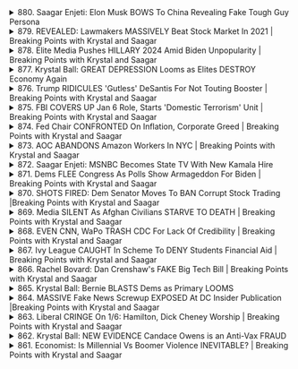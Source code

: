 <details>
<summary>880. Saagar Enjeti: Elon Musk BOWS To China Revealing Fake Tough Guy Persona</summary><br>

<a href="https://www.youtube.com/watch?v=mR8Gr-H9Xpo" target="_blank">
    <img src="https://img.youtube.com/vi/mR8Gr-H9Xpo/maxresdefault.jpg" 
        alt="[Youtube]" width="200">
</a>

# Saagar Enjeti: Elon Musk BOWS To China Revealing Fake Tough Guy Persona


</details>

<details>
<summary>879. REVEALED: Lawmakers MASSIVELY Beat Stock Market In 2021 | Breaking Points with Krystal and Saagar</summary><br>

<a href="https://www.youtube.com/watch?v=m4SoNPXHtMg" target="_blank">
    <img src="https://img.youtube.com/vi/m4SoNPXHtMg/maxresdefault.jpg" 
        alt="[Youtube]" width="200">
</a>

# REVEALED: Lawmakers MASSIVELY Beat Stock Market In 2021 | Breaking Points with Krystal and Saagar


</details>

<details>
<summary>878. Elite Media Pushes HILLARY 2024 Amid Biden Unpopularity | Breaking Points with Krystal and Saagar</summary><br>

<a href="https://www.youtube.com/watch?v=XEIvAxki8K4" target="_blank">
    <img src="https://img.youtube.com/vi/XEIvAxki8K4/maxresdefault.jpg" 
        alt="[Youtube]" width="200">
</a>

# Elite Media Pushes HILLARY 2024 Amid Biden Unpopularity | Breaking Points with Krystal and Saagar


</details>

<details>
<summary>877. Krystal Ball: GREAT DEPRESSION Looms as Elites DESTROY Economy Again</summary><br>

<a href="https://www.youtube.com/watch?v=SYgs9gWypow" target="_blank">
    <img src="https://img.youtube.com/vi/SYgs9gWypow/maxresdefault.jpg" 
        alt="[Youtube]" width="200">
</a>

# Krystal Ball: GREAT DEPRESSION Looms as Elites DESTROY Economy Again


</details>

<details>
<summary>876. Trump RIDICULES 'Gutless' DeSantis For Not Touting Booster | Breaking Points with Krystal and Saagar</summary><br>

<a href="https://www.youtube.com/watch?v=MlK6t6CoTS4" target="_blank">
    <img src="https://img.youtube.com/vi/MlK6t6CoTS4/maxresdefault.jpg" 
        alt="[Youtube]" width="200">
</a>

# Trump RIDICULES 'Gutless' DeSantis For Not Touting Booster | Breaking Points with Krystal and Saagar


</details>

<details>
<summary>875. FBI COVERS UP Jan 6 Role, Starts 'Domestic Terrorism' Unit | Breaking Points with Krystal and Saagar</summary><br>

<a href="https://www.youtube.com/watch?v=vmu1mLcdTuE" target="_blank">
    <img src="https://img.youtube.com/vi/vmu1mLcdTuE/maxresdefault.jpg" 
        alt="[Youtube]" width="200">
</a>

# FBI COVERS UP Jan 6 Role, Starts 'Domestic Terrorism' Unit | Breaking Points with Krystal and Saagar


</details>

<details>
<summary>874. Fed Chair CONFRONTED On Inflation, Corporate Greed | Breaking Points with Krystal and Saagar</summary><br>

<a href="https://www.youtube.com/watch?v=CGtbMMQhrbk" target="_blank">
    <img src="https://img.youtube.com/vi/CGtbMMQhrbk/maxresdefault.jpg" 
        alt="[Youtube]" width="200">
</a>

# Fed Chair CONFRONTED On Inflation, Corporate Greed | Breaking Points with Krystal and Saagar


</details>

<details>
<summary>873. AOC ABANDONS Amazon Workers In NYC  | Breaking Points with Krystal and Saagar</summary><br>

<a href="https://www.youtube.com/watch?v=erPOVdbxd0k" target="_blank">
    <img src="https://img.youtube.com/vi/erPOVdbxd0k/maxresdefault.jpg" 
        alt="[Youtube]" width="200">
</a>

# AOC ABANDONS Amazon Workers In NYC  | Breaking Points with Krystal and Saagar


</details>

<details>
<summary>872. Saagar Enjeti: MSNBC Becomes State TV With New Kamala Hire</summary><br>

<a href="https://www.youtube.com/watch?v=zTfrXTVkmaM" target="_blank">
    <img src="https://img.youtube.com/vi/zTfrXTVkmaM/maxresdefault.jpg" 
        alt="[Youtube]" width="200">
</a>

# Saagar Enjeti: MSNBC Becomes State TV With New Kamala Hire


</details>

<details>
<summary>871. Dems FLEE Congress As Polls Show Armageddon For Biden | Breaking Points with Krystal and Saagar</summary><br>

<a href="https://www.youtube.com/watch?v=mswOH6GD2KM" target="_blank">
    <img src="https://img.youtube.com/vi/mswOH6GD2KM/maxresdefault.jpg" 
        alt="[Youtube]" width="200">
</a>

# Dems FLEE Congress As Polls Show Armageddon For Biden | Breaking Points with Krystal and Saagar


</details>

<details>
<summary>870. SHOTS FIRED: Dem Senator Moves To BAN Corrupt Stock Trading |Breaking Points with Krystal and Saagar</summary><br>

<a href="https://www.youtube.com/watch?v=K7d011WYaLk" target="_blank">
    <img src="https://img.youtube.com/vi/K7d011WYaLk/maxresdefault.jpg" 
        alt="[Youtube]" width="200">
</a>

# SHOTS FIRED: Dem Senator Moves To BAN Corrupt Stock Trading |Breaking Points with Krystal and Saagar


</details>

<details>
<summary>869. Media SILENT As Afghan Civilians STARVE TO DEATH | Breaking Points with Krystal and Saagar</summary><br>

<a href="https://www.youtube.com/watch?v=AyoXe-0j2n8" target="_blank">
    <img src="https://img.youtube.com/vi/AyoXe-0j2n8/maxresdefault.jpg" 
        alt="[Youtube]" width="200">
</a>

# Media SILENT As Afghan Civilians STARVE TO DEATH | Breaking Points with Krystal and Saagar


</details>

<details>
<summary>868. EVEN CNN, WaPo TRASH CDC For Lack Of Credibility | Breaking Points with Krystal and Saagar</summary><br>

<a href="https://www.youtube.com/watch?v=TMUiYNDllhk" target="_blank">
    <img src="https://img.youtube.com/vi/TMUiYNDllhk/maxresdefault.jpg" 
        alt="[Youtube]" width="200">
</a>

# EVEN CNN, WaPo TRASH CDC For Lack Of Credibility | Breaking Points with Krystal and Saagar


</details>

<details>
<summary>867. Ivy League CAUGHT In Scheme To DENY Students Financial Aid | Breaking Points with Krystal and Saagar</summary><br>

<a href="https://www.youtube.com/watch?v=B0UYrsoa39U" target="_blank">
    <img src="https://img.youtube.com/vi/B0UYrsoa39U/maxresdefault.jpg" 
        alt="[Youtube]" width="200">
</a>

# Ivy League CAUGHT In Scheme To DENY Students Financial Aid | Breaking Points with Krystal and Saagar


</details>

<details>
<summary>866. Rachel Bovard: Dan Crenshaw's FAKE Big Tech Bill | Breaking Points with Krystal and Saagar</summary><br>

<a href="https://www.youtube.com/watch?v=5YClSw0m5Ps" target="_blank">
    <img src="https://img.youtube.com/vi/5YClSw0m5Ps/maxresdefault.jpg" 
        alt="[Youtube]" width="200">
</a>

# Rachel Bovard: Dan Crenshaw's FAKE Big Tech Bill | Breaking Points with Krystal and Saagar


</details>

<details>
<summary>865. Krystal Ball: Bernie BLASTS Dems as Primary LOOMS</summary><br>

<a href="https://www.youtube.com/watch?v=0SF_-Izh2cI" target="_blank">
    <img src="https://img.youtube.com/vi/0SF_-Izh2cI/maxresdefault.jpg" 
        alt="[Youtube]" width="200">
</a>

# Krystal Ball: Bernie BLASTS Dems as Primary LOOMS


</details>

<details>
<summary>864. MASSIVE Fake News Screwup EXPOSED At DC Insider Publication |Breaking Points with Krystal and Saagar</summary><br>

<a href="https://www.youtube.com/watch?v=jobTXC2jaM8" target="_blank">
    <img src="https://img.youtube.com/vi/jobTXC2jaM8/maxresdefault.jpg" 
        alt="[Youtube]" width="200">
</a>

# MASSIVE Fake News Screwup EXPOSED At DC Insider Publication |Breaking Points with Krystal and Saagar


</details>

<details>
<summary>863. Liberal CRINGE On 1/6: Hamilton, Dick Cheney Worship | Breaking Points with Krystal and Saagar</summary><br>

<a href="https://www.youtube.com/watch?v=hPJCCcD_3DY" target="_blank">
    <img src="https://img.youtube.com/vi/hPJCCcD_3DY/maxresdefault.jpg" 
        alt="[Youtube]" width="200">
</a>

# Liberal CRINGE On 1/6: Hamilton, Dick Cheney Worship | Breaking Points with Krystal and Saagar


</details>

<details>
<summary>862. Krystal Ball: NEW EVIDENCE Candace Owens is an Anti-Vax FRAUD</summary><br>

<a href="https://www.youtube.com/watch?v=SjFYifAkQ00" target="_blank">
    <img src="https://img.youtube.com/vi/SjFYifAkQ00/maxresdefault.jpg" 
        alt="[Youtube]" width="200">
</a>

# Krystal Ball: NEW EVIDENCE Candace Owens is an Anti-Vax FRAUD


</details>

<details>
<summary>861. Economist: Is Millennial Vs Boomer Violence INEVITABLE? | Breaking Points with Krystal and Saagar</summary><br>

<a href="https://www.youtube.com/watch?v=O7ee_6XzR0E" target="_blank">
    <img src="https://img.youtube.com/vi/O7ee_6XzR0E/maxresdefault.jpg" 
        alt="[Youtube]" width="200">
</a>

# Economist: Is Millennial Vs Boomer Violence INEVITABLE? | Breaking Points with Krystal and Saagar


</details>


